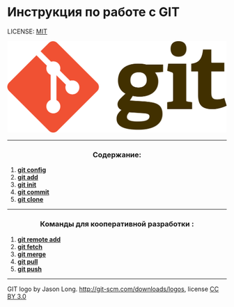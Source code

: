# Инструкция по работе с GIT



LICENSE: [MIT](./license.md)

![git-logo](./assets/git-logo.png)

---

### <p style="text-align: center;" >Содержание:
1. **[git config](./main/config.md)**
2. **[git add](./main/add.md)**
3. **[git init](./main/init.md)**
4. **[git commit](./main/commit.md)**
5. **[git clone](./main/clone.md)**

---

### <p style="text-align: center;" >  Команды для кооперативной разработки : 
 
 1. **[git remote add](./coop/remoteadd.md)**
 2. **[git fetch](./coop/fetch.md)**
 3. **[git merge](./coop/merge.md)**
 4. **[git pull](./coop/pull.md)**
 5. **[git push](./coop/push.md)**


---
GIT logo by Jason Long. http://git-scm.com/downloads/logos, license [CC BY 3.0](creativecommons.org/license/by/3.0/)